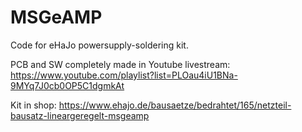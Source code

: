 # MSGeAMP

Code for eHaJo powersupply-soldering kit.

PCB and SW completely made in Youtube livestream:
https://www.youtube.com/playlist?list=PLOau4iU1BNa-9MYq7J0cb0OP5C1dgmkAt

Kit in shop:       https://www.ehajo.de/bausaetze/bedrahtet/165/netzteil-bausatz-lineargeregelt-msgeamp
